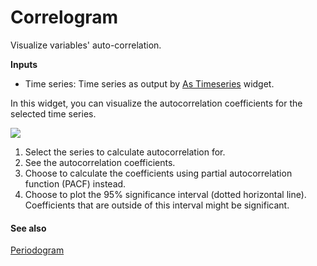 Correlogram
===========

Visualize variables' auto-correlation.

**Inputs**

- Time series: Time series as output by [As Timeseries](as_timeseries.md) widget.

In this widget, you can visualize the autocorrelation coefficients for the selected time series.

![](images/correlogram-stamped.png)

1. Select the series to calculate autocorrelation for.
2. See the autocorrelation coefficients.
3. Choose to calculate the coefficients using partial autocorrelation function (PACF) instead.
4. Choose to plot the 95% significance interval (dotted horizontal line). Coefficients that are outside of this interval might be significant.

#### See also

[Periodogram](periodogram_w.md)
